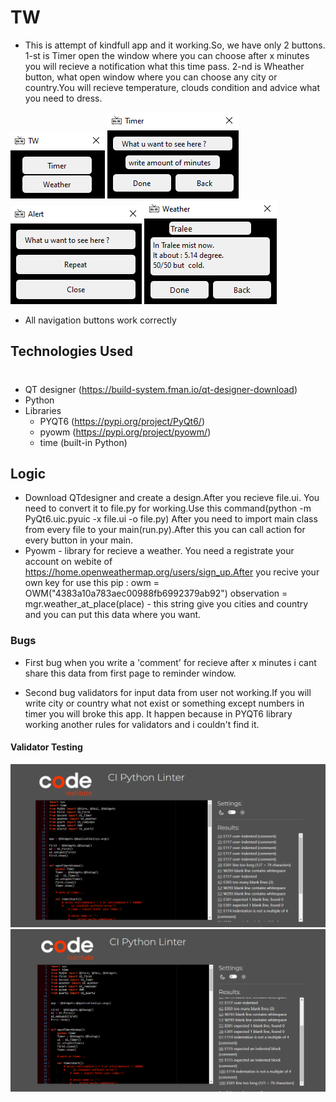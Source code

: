 # TW 
- This is attempt of kindfull app and it working.So, we have only 2 buttons. 1-st is Timer open the window where you can choose after x minutes you will recieve a notification what this time pass.
2-nd is Wheather button, what open window where you can choose any city or country.You will recieve temperature, clouds condition and advice what you need to dress.

![TW main menu](screen/1.png)  ![TW timer](screen/2.png)  ![TW reminder](screen/3.png)  ![TW weather](screen/4.png)

- All navigation buttons work correctly
## Technologies Used
# 
- QT designer (https://build-system.fman.io/qt-designer-download)
- Python
- Libraries
    - PYQT6 (https://pypi.org/project/PyQt6/)
    - pyowm (https://pypi.org/project/pyowm/)
    - time (built-in Python)

## Logic

- Download QTdesigner and create a design.After you recieve file.ui. You need to convert it to file.py for working.Use this command(python -m PyQt6.uic.pyuic -x file.ui -o file.py)
After you need to import main class from every file to your main(run.py).After this you can call action for every button in your main.
- Pyowm - library for recieve a weather. You need a registrate your account on webite of https://home.openweathermap.org/users/sign_up.After you recive your own key for use this pip :
owm = OWM("4383a10a783aec00988fb6992379ab92")
observation = mgr.weather_at_place(place) - this string give you cities and country and you can put this data where you want.

### Bugs
- First bug when you write a 'comment' for recieve after x minutes i cant share this data from first page to reminder window.

- Second bug validators for input data from user not working.If you will write city or country what not exist or something except numbers in timer you will broke this app.
It happen because in PYQT6 library working another rules for validators and i couldn't find it.

#### Validator Testing
![valid](screen/5.png)
![valid](screen/6.png)



